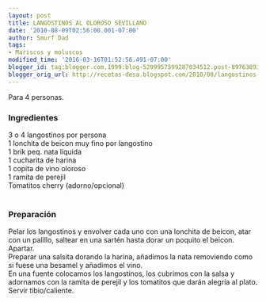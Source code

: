 ```yaml
---
layout: post
title: LANGOSTINOS AL OLOROSO SEVILLANO
date: '2010-08-09T02:56:00.001-07:00'
author: Smurf Dad
tags:
- Mariscos y moluscos
modified_time: '2016-03-16T01:52:56.491-07:00'
blogger_id: tag:blogger.com,1999:blog-5299957599287034512.post-8976389394591427437
blogger_orig_url: http://recetas-desa.blogspot.com/2010/08/langostinos-al-oloroso-sevillano.html
---
```


Para 4 personas.<br /><h3>Ingredientes</h3>3 o 4 langostinos por persona<br />1 lonchita de beicon muy fino por langostino<br />1 brik peq. nata líquida<br />1 cucharita de harina<br />1 copita de vino oloroso<br />1 ramita de perejil<br />Tomatitos cherry (adorno/opcional)<br /><br /><h3>Preparación</h3>Pelar los langostinos y envolver cada uno con una lonchita de beicon, atar con un palillo, saltear en una sartén hasta dorar un poquito el beicon. Apartar.<br />Preparar una salsita dorando la harina, añadimos la nata removiendo como si fuese una besamel y añadimos el vino.<br />En una fuente colocamos los langostinos, los cubrimos con la salsa y adornamos con la ramita de perejil y los tomatitos que darán alegría al plato. Servir tibio/caliente.